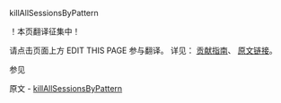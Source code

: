  killAllSessionsByPattern

 ！本页翻译征集中！

请点击页面上方 EDIT THIS PAGE 参与翻译。
详见：
[贡献指南]( https://github.com/JinMuInfo/MongoDB-Manual-zh/blob/master/CONTRIBUTING.md )、
[原文链接](  https://docs.mongodb.com/manual/reference/command/killAllSessionsByPattern/  )。

 参见

原文 - [killAllSessionsByPattern]( https://docs.mongodb.com/manual/reference/command/killAllSessionsByPattern/ )

